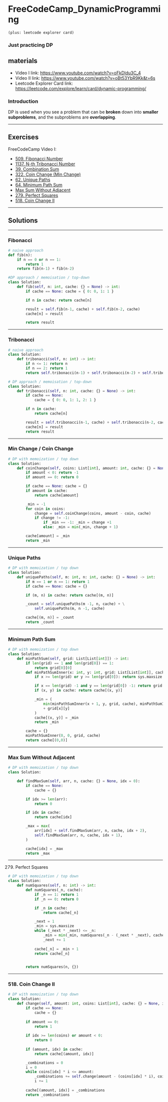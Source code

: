# FreeCodeCamp_DynamicProgramming

`(plus: leetcode explorer card)`

### Just practicing DP

## materials

- Video I link: https://www.youtube.com/watch?v=oFkDldu3C_4
- Video II link: https://www.youtube.com/watch?v=oBt53YbR9Kk&t=6s
- Leetcode Explorer Card link: https://leetcode.com/explore/learn/card/dynamic-programming/

### Introduction

DP is used when you see a problem that can be **broken** down into **smaller subproblems**, and the subproblems are **overlapping**.

---

## Exercises

FreeCodeCamp Video I:

- [509. Fibonacci Number](https://leetcode.com/problems/fibonacci-number/description/)
- [1137. N-th Tribonacci Number](https://leetcode.com/problems/n-th-tribonacci-number/)
- [39. Combination Sum](https://leetcode.com/problems/combination-sum/description/)
- [322. Coin Change (Min Change)](https://leetcode.com/problems/coin-change/description/)
- [62. Unique Paths](https://leetcode.com/problems/unique-paths/)
- [64. Minimum Path Sum](https://leetcode.com/problems/minimum-path-sum/)
- [Max Sum Without Adjacent](https://practice.geeksforgeeks.org/problems/max-sum-without-adjacents2430/1)
- [279. Perfect Squares](https://leetcode.com/problems/perfect-squares/description/)
- [518. Coin Change II](https://leetcode.com/problems/coin-change-ii/description/)

---

## Solutions

---

### Fibonacci

```python
# naive approach
def fib(n):
    if n == 0 or n == 1:
        return 1
    return fib(n-1) + fib(n-2)
```

```python
#DP approach / memoisation / top-down
class Solution:
    def fib(self, n: int, cache: {} = None) -> int:
        if cache == None: cache = { 0: 0, 1: 1 }

        if n in cache: return cache[n]

        result = self.fib(n-1, cache) + self.fib(n-2, cache)
        cache[n] = result

        return result
```

---

### Tribonacci

```python
# naive approach
class Solution:
    def tribonacci(self, n: int) -> int:
        if n <= 1: return n
        if n == 2: return 1
        return self.tribonacci(n-1) + self.tribonacci(n-2) + self.tribonacci(n-3)
```

```python
# DP approach / memoisation / top-down
class Solution:
    def tribonacci(self, n: int, cache: {} = None) -> int:
        if cache == None:
            cache = { 0: 0, 1: 1, 2: 1 }

        if n in cache:
            return cache[n]

        result = self.tribonacci(n-1, cache) + self.tribonacci(n-2, cache) + self.tribonacci(n-3, cache)
        cache[n] = result
        return result
```

---

### Min Change / Coin Change

```python
# DP with memoization / top down
class Solution:
    def coinChange(self, coins: List[int], amount: int, cache: {} = None) -> int:
        if amount < 0: return -1
        if amount == 0: return 0

        if cache == None: cache = {}
        if amount in cache:
            return cache[amount]

        _min = -1
        for coin in coins:
            change = self.coinChange(coins, amount - coin, cache)
            if change != -1:
                if _min == -1: _min = change +1
                else: _min = min(_min, change + 1)

        cache[amount] = _min
        return _min
```

---

### Unique Paths

```python
# DP with memoization / top down
class Solution:
    def uniquePaths(self, m: int, n: int, cache: {} = None) -> int:
        if m == 1 or n == 1: return 1
        if cache == None: cache = {}

        if (m, n) in cache: return cache[(m, n)]

        _count = self.uniquePaths(m -1, n, cache) + \
            self.uniquePaths(m, n -1, cache)

        cache[(m, n)] = _count
        return _count
```

---

### Minimum Path Sum

```python
# DP with memoization / top down
class Solution:
    def minPathSum(self, grid: List[List[int]]) -> int:
        if len(grid) == 1 and len(grid[0]) == 1:
            return grid[0][0]
        def minPathSumInner(x: int, y: int, grid: List[List[int]], cache: {}):
            if x >= len(grid) or y >= len(grid[0]): return sys.maxsize

            if x == len(grid) -1 and y == len(grid[0]) -1: return grid[-1][-1]
            if (x, y) in cache: return cache[(x, y)]

            _min = (
                min(minPathSumInner(x + 1, y, grid, cache), minPathSumInner(x, y + 1, grid, cache))
                + grid[x][y]
            )
            cache[(x, y)] = _min
            return _min

        cache = {}
        minPathSumInner(0, 0, grid, cache)
        return cache[(0,0)]
```

---

### Max Sum Without Adjacent

```python
# DP with memoization / top down
class Solution:

	def findMaxSum(self, arr, n, cache: {} = None, idx = 0):
	    if cache == None:
	        cache = {}

	    if idx >= len(arr):
	        return 0

	    if idx in cache:
	        return cache[idx]

	    _max = max(
	        arr[idx] + self.findMaxSum(arr, n, cache, idx + 2),
	        self.findMaxSum(arr, n, cache, idx + 1),
        )

        cache[idx] = _max
        return _max
```
---

279. Perfect Squares

```python
# DP with memoization / top down
class Solution:
    def numSquares(self, n: int) -> int:
        def numSquares(_n, cache):
            if _n == 1: return 1
            if _n == 0: return 0

            if _n in cache: 
                return cache[_n]                

            _next = 1
            _min = sys.maxsize
            while (_next * _next) <= _n:
                _min = min(_min, numSquares(_n - (_next * _next), cache))
                _next += 1
            
            cache[_n] = _min + 1
            return cache[_n]
                

        return numSquares(n, {})


```

---

### 518. Coin Change II

```python
# DP with memoization / top down
class Solution:
    def change(self, amount: int, coins: List[int], cache: {} = None, idx: int = 0) -> int:
        if cache == None: 
            cache = {}
        
        if amount == 0: 
            return 1
        
        if idx >= len(coins) or amount < 0: 
            return 0
        
        if (amount, idx) in cache:
            return cache[(amount, idx)]

        _combinations = 0
        i = 0
        while coins[idx] * i <= amount:
            _combinations += self.change(amount - (coins[idx] * i), coins, cache, idx+1)
            i += 1
        
        cache[(amount, idx)] = _combinations
        return _combinations

```

